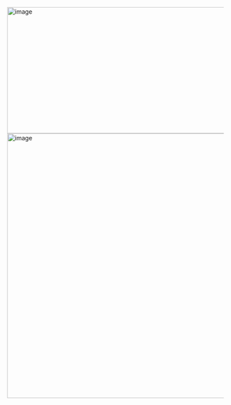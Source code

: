 <img width="723" height="294" alt="image" src="https://github.com/user-attachments/assets/3dbfb338-32de-45e9-b2d2-b471f954b69b" />
<img width="1050" height="616" alt="image" src="https://github.com/user-attachments/assets/6bb48d84-98ca-4291-ad55-4edb1238de26" />
